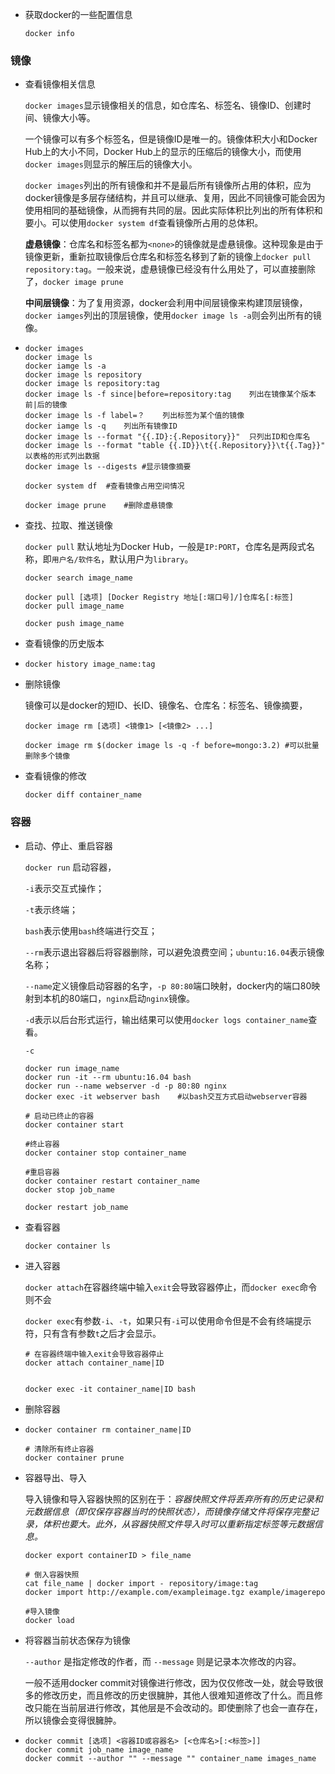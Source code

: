 - 获取docker的一些配置信息

  ```shell
  docker info	
  ```

### 镜像

- 查看镜像相关信息

     `docker images`显示镜像相关的信息，如仓库名、标签名、镜像ID、创建时间、镜像大小等。

     一个镜像可以有多个标签名，但是镜像ID是唯一的。镜像体积大小和Docker Hub上的大小不同，Docker Hub上的显示的压缩后的镜像大小，而使用`docker images`则显示的解压后的镜像大小。

     `docker images`列出的所有镜像和并不是最后所有镜像所占用的体积，应为docker镜像是多层存储结构，并且可以继承、复用，因此不同镜像可能会因为使用相同的基础镜像，从而拥有共同的层。因此实际体积比列出的所有体积和要小。可以使用`docker system df`查看镜像所占用的总体积。

     **虚悬镜像**：仓库名和标签名都为`<none>`的镜像就是虚悬镜像。这种现象是由于镜像更新，重新拉取镜像后仓库名和标签名移到了新的镜像上`docker pull repository:tag`。一般来说，虚悬镜像已经没有什么用处了，可以直接删除了，`docker image prune`

     **中间层镜像**：为了复用资源，docker会利用中间层镜像来构建顶层镜像，`docker iamges`列出的顶层镜像，使用`docker image ls -a`则会列出所有的镜像。

- ```shell
  docker images
  docker image ls
  docker iamge ls -a
  docker image ls repository
  docker image ls repository:tag
  docker image ls -f since|before=repository:tag	列出在镜像某个版本前|后的镜像
  docker image ls -f label=？	列出标签为某个值的镜像
  docker iamge ls -q	列出所有镜像ID
  docker image ls --format "{{.ID}:{.Repository}}"	只列出ID和仓库名
  docker image ls --format "table {{.ID}}\t{{.Repository}}\t{{.Tag}}"	以表格的形式列出数据
  docker image ls --digests #显示镜像摘要
  
  docker system df	#查看镜像占用空间情况
  
  docker image prune	#删除虚悬镜像
  ```

- 查找、拉取、推送镜像

     `docker pull` 默认地址为Docker Hub，一般是`IP:PORT`，仓库名是两段式名称，即`用户名/软件名`，默认用户为`library`。

     ```shell
     docker search image_name
     
     docker pull [选项] [Docker Registry 地址[:端口号]/]仓库名[:标签]
     docker pull image_name
     
     docker push image_name
     ```

- 查看镜像的历史版本

- ```shell
  docker history image_name:tag
  ```

- 删除镜像

  镜像可以是docker的短ID、长ID、镜像名、仓库名：标签名、镜像摘要，

  ```shell
  docker image rm [选项] <镜像1> [<镜像2> ...]
  
  docker image rm $(docker image ls -q -f before=mongo:3.2) #可以批量删除多个镜像
  ```

- 查看镜像的修改

  ```shell
  docker diff container_name
  ```

### 容器

- 启动、停止、重启容器

  `docker run` 启动容器，

  `-i`表示交互式操作；

  `-t`表示终端；

  `bash`表示使用`bash`终端进行交互；

  `--rm`表示退出容器后将容器删除，可以避免浪费空间；`ubuntu:16.04`表示镜像名称；

  `--name`定义镜像启动容器的名字，`-p 80:80`端口映射，docker内的端口80映射到本机的80端口，`nginx`启动`nginx`镜像。

  `-d`表示以后台形式运行，输出结果可以使用`docker logs container_name`查看。

  `-c`

  ```shell
  docker run image_name
  docker run -it --rm ubuntu:16.04 bash
  docker run --name webserver -d -p 80:80 nginx
  docker exec -it webserver bash	#以bash交互方式启动webserver容器
  
  # 启动已终止的容器
  docker container start
  
  #终止容器
  docker container stop container_name
  
  #重启容器
  docker container restart container_name
  docker stop job_name
  
  docker restart job_name
  ```

- 查看容器

  ```shell
  docker container ls
  ```

- 进入容器

  `docker attach`在容器终端中输入`exit`会导致容器停止，而`docker exec`命令则不会

  `docker exec`有参数`-i`、`-t`，如果只有`-i`可以使用命令但是不会有终端提示符，只有含有参数`t`之后才会显示。

  ```shell
  # 在容器终端中输入exit会导致容器停止
  docker attach container_name|ID
  
  
  docker exec -it container_name|ID bash
  
  ```

- 删除容器

- ```shell
  docker container rm container_name|ID
  
  # 清除所有终止容器
  docker container prune
  ```

- 容器导出、导入

  导入镜像和导入容器快照的区别在于：*容器快照文件将丢弃所有的历史记录和元数据信息（即仅保存容器当时的快照状态），而镜像存储文件将保存完整记录，体积也要大。此外，从容器快照文件导入时可以重新指定标签等元数据信息。*

  ```shell
  docker export containerID > file_name
  
  # 倒入容器快照
  cat file_name | docker import - repository/image:tag
  docker import http://example.com/exampleimage.tgz example/imagerepo
  
  #导入镜像
  docker load 
  ```

- 将容器当前状态保存为镜像

  `--author` 是指定修改的作者，而 `--message` 则是记录本次修改的内容。

  一般不适用docker commit对镜像进行修改，因为仅仅修改一处，就会导致很多的修改历史，而且修改的历史很臃肿，其他人很难知道修改了什么。而且修改只能在当前层进行修改，其他层是不会改动的。即使删除了也会一直存在，所以镜像会变得很臃肿。

- ```shell
  docker commit [选项] <容器ID或容器名> [<仓库名>[:<标签>]]
  docker commit job_name image_name
  docker commit --author "" --message "" container_name images_name
  ```


